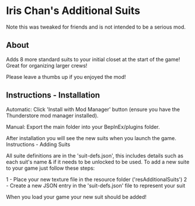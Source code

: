 # Iris Chan's Additional Suits

Note this was tweaked for friends and is not intended to be a serious mod.

## About

Adds 8 more standard suits to your initial closet at the start of the game! Great for organizing larger crews!

Please leave a thumbs up if you enjoyed the mod!

## Instructions - Installation

Automatic: Click 'Install with Mod Manager' button (ensure you have the Thunderstore mod manager installed).

Manual: Export the main folder into your BepInEx/plugins folder.

After installation you will see the new suits when you launch the game.
Instructions - Adding Suits

All suite definitions are in the 'suit-defs.json', this includes details such as each suit's name & if it needs to be unlocked to be used. To add a new suite to your game just follow these steps:

1 - Place your new texture file in the resource folder ('resAdditionalSuits') 2 - Create a new JSON entry in the 'suit-defs.json' file to represent your suit

When you load your game your new suit should be added!
